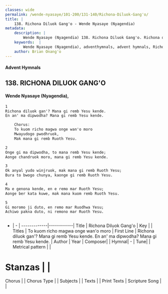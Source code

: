 ```yaml
---
classes: wide
permalink: /wende-nyasaye/101-200/131-140/Richona-Diluok-Gang'o/
title: |
    138. Richona Diluok Gang'o - Wende Nyasaye (Nyagendia)
metadata:
    description: |
        Wende Nyasaye (Nyagendia) 138. Richona Diluok Gang'o. Richona diluok gan'? Mana gi remb Yesu kende. En an' ma dipwodha? Mana gi remb Yesu kende.  	Chorus: 	To kuom richo magwa onge wan'o moro 	Mwayudogo pwodhruok, 	Mak mana gi remb Ruoth Yesu.  
    keywords:  |
        Wende Nyasaye (Nyagendia), adventhymnals, advent hymnals, Richona Diluok Gang'o, Richona diluok gan'? Mana gi remb Yesu kende. En an' ma dipwodha? Mana gi remb Yesu kende.. To kuom richo magwa onge wan'o moro
    author: Brian Onang'o
---
```


#### Advent Hymnals
## 138. RICHONA DILUOK GANG'O
####  Wende Nyasaye (Nyagendia),

```txt
1
Richona diluok gan'? Mana gi remb Yesu kende.
En an' ma dipwodha? Mana gi remb Yesu kende.

	Chorus:
	To kuom richo magwa onge wan'o moro
	Mwayudogo pwodhruok,
	Mak mana gi remb Ruoth Yesu.

2
Onge gi ma dipwodha, to mana remb Yesu kende;
Aonge chandruok moro, mana gi remb Yesu kende.

3
Ok anyal yudo winjruok, mak mana gi remb Ruoth Yesu;
Bura to bwogo chunya, kaonge gi remb Ruoth Yesu.

4
Ma e genona kende, en e remo mar Ruoth Yesu;
Aonge ber kata kuwe, mak mana kuom remb Ruoth Yesu.

5
Gi moromo ji duto, en remo mar Ruodhwa Yesu;
Achiwo pakna duto, ni remono mar Ruoth Yesu.



```

- |   -  |
-------------|------------|
Title | Richona Diluok Gang'o |
Key |  |
Titles | To kuom richo magwa onge wan'o moro |
First Line | Richona diluok gan'? Mana gi remb Yesu kende. En an' ma dipwodha? Mana gi remb Yesu kende. |
Author | 
Year | 
Composer| |
Hymnal|  - |
Tune|  |
Metrical pattern | |
# Stanzas |  |
Chorus |  |
Chorus Type |  |
Subjects | |
Texts |  |
Print Texts | 
Scripture Song |  |
    
